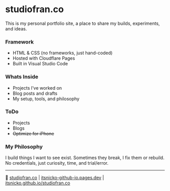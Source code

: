 # studiofran.co

This is my personal portfolio site, a place to share my builds, experiments, and ideas.

### Framework
- HTML & CSS (no frameworks, just hand-coded)
- Hosted with Cloudflare Pages
- Built in Visual Studio Code

### Whats Inside
- Projects I’ve worked on
- Blog posts and drafts
- My setup, tools, and philosophy

### ToDo
- Projects
- Blogs
- ~~Optimize for iPhone~~

### My Philosophy
I build things I want to see exist. Sometimes they break, I fix them or rebuild.  
No credentials, just curiosity, time, and trial/error.

---

🔗 [studiofran.co](https://studiofran.co) | [itsnicko-github-io.pages.dev](https://itsnicko-github-io.pages.dev) | [itsnicko.github.io/studiofran.co](https://itsnicko.github.io/studiofran.co)
